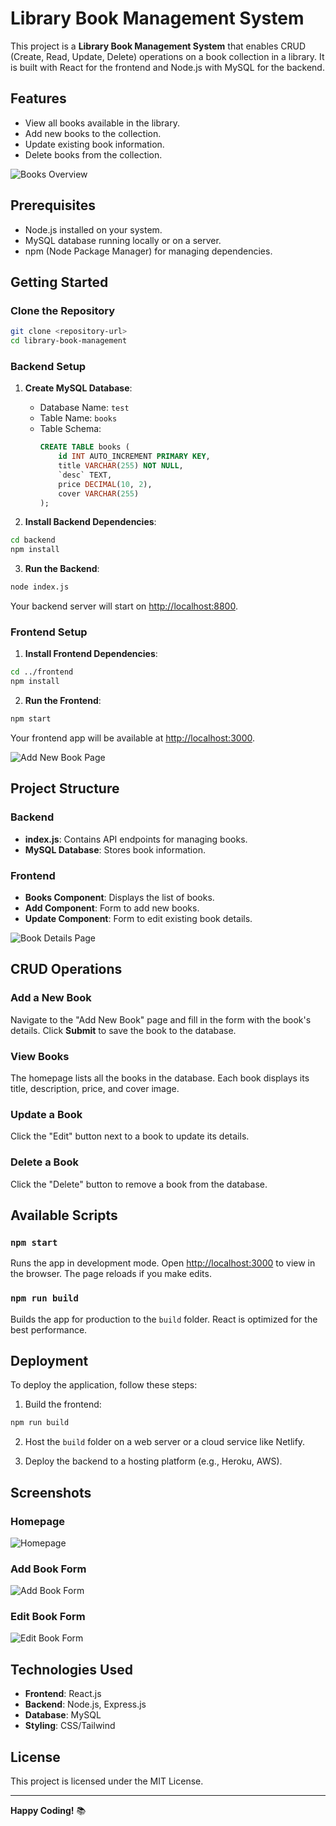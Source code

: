 # Library Book Management System

This project is a **Library Book Management System** that enables CRUD (Create, Read, Update, Delete) operations on a book collection in a library. It is built with React for the frontend and Node.js with MySQL for the backend.

## Features

- View all books available in the library.
- Add new books to the collection.
- Update existing book information.
- Delete books from the collection.

![Books Overview](https://source.unsplash.com/800x400/?library,books)

## Prerequisites

- Node.js installed on your system.
- MySQL database running locally or on a server.
- npm (Node Package Manager) for managing dependencies.

## Getting Started

### Clone the Repository
```bash
git clone <repository-url>
cd library-book-management
```

### Backend Setup

1. **Create MySQL Database**:
   - Database Name: `test`
   - Table Name: `books`
   - Table Schema:
     ```sql
     CREATE TABLE books (
         id INT AUTO_INCREMENT PRIMARY KEY,
         title VARCHAR(255) NOT NULL,
         `desc` TEXT,
         price DECIMAL(10, 2),
         cover VARCHAR(255)
     );
     ```

2. **Install Backend Dependencies**:
```bash
cd backend
npm install
```

3. **Run the Backend**:
```bash
node index.js
```
Your backend server will start on [http://localhost:8800](http://localhost:8800).

### Frontend Setup

1. **Install Frontend Dependencies**:
```bash
cd ../frontend
npm install
```

2. **Run the Frontend**:
```bash
npm start
```
Your frontend app will be available at [http://localhost:3000](http://localhost:3000).

![Add New Book Page](https://source.unsplash.com/800x400/?library,writing)

## Project Structure

### Backend
- **index.js**: Contains API endpoints for managing books.
- **MySQL Database**: Stores book information.

### Frontend
- **Books Component**: Displays the list of books.
- **Add Component**: Form to add new books.
- **Update Component**: Form to edit existing book details.

![Book Details Page](https://source.unsplash.com/800x400/?bookshelf)

## CRUD Operations

### Add a New Book
Navigate to the "Add New Book" page and fill in the form with the book's details. Click **Submit** to save the book to the database.

### View Books
The homepage lists all the books in the database. Each book displays its title, description, price, and cover image.

### Update a Book
Click the "Edit" button next to a book to update its details.

### Delete a Book
Click the "Delete" button to remove a book from the database.

## Available Scripts

### `npm start`
Runs the app in development mode. Open [http://localhost:3000](http://localhost:3000) to view in the browser. The page reloads if you make edits.

### `npm run build`
Builds the app for production to the `build` folder. React is optimized for the best performance.

## Deployment

To deploy the application, follow these steps:

1. Build the frontend:
```bash
npm run build
```

2. Host the `build` folder on a web server or a cloud service like Netlify.

3. Deploy the backend to a hosting platform (e.g., Heroku, AWS).

## Screenshots

### Homepage
![Homepage](https://source.unsplash.com/800x400/?library,catalog)

### Add Book Form
![Add Book Form](https://source.unsplash.com/800x400/?book,add)

### Edit Book Form
![Edit Book Form](https://source.unsplash.com/800x400/?book,edit)

## Technologies Used

- **Frontend**: React.js
- **Backend**: Node.js, Express.js
- **Database**: MySQL
- **Styling**: CSS/Tailwind

## License

This project is licensed under the MIT License.

---

**Happy Coding!** 📚
